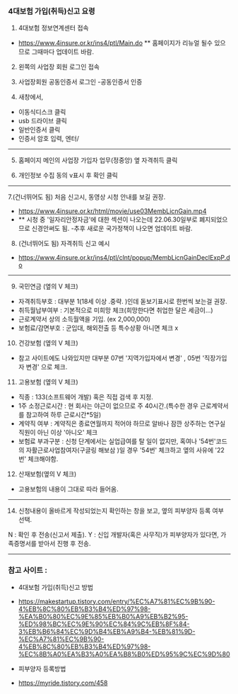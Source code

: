 ### 4대보험 가입(취득)신고 요령



1. 4대보험 정보연계센터 접속
- https://www.4insure.or.kr/ins4/ptl/Main.do
** 홈페이지가 리뉴얼 될수 있으므로 그때마다 업데이트 바람.

2. 왼쪽의 사업장 회원 로그인 접속

3. 사업장회원 공동인증서 로그인
-공동인증서 인증

4. 새창에서,
- 이동식디스크 클릭
- usb 드라이브 클릭
- 일반인증서   클릭
- 인증서 암호 입력, 엔터/
--------------------------------------------------------------------------

5. 홈페이지 메인의 사업장 가입자 업무(정중앙) 옆 자격취득 클릭

6.  개인정보 수집 동의 v표시 후 확인 클릭

********************************************************************************

7.(건너뛰어도 됨) 처음 신고시, 동영상 시청 안내를 보길 권장.
- https://www.4insure.or.kr/html/movie/use03MembLicnGain.mp4
- ** 시청 중 '일자리안정자금'에 대한 섹션이 나오는데 22.06.30일부로 폐지되었으므로 신경안써도 됨.
-추후 새로운 국가정책이 나오면 업데이트 바람.

8. (건너뛰어도 됨) 자격취득 신고 예시
- https://www.4insure.or.kr/ins4/ptl/clnt/popup/MembLicnGainDeclExpP.do

********************************************************************************

9. 국민연금 (옆의 V 체크)
- 자격취득부호 : 대부분 1(18세 이상 .중략. )인데 돋보기표시로 한번씩 보는걸 권장.
- 취득월납부여부 : 기본적으로 미희망 체크(희망한다면 취업한 달은 세금이...)
- 근로계약서 상의 소득월액을 기입. (ex 2,000,000)
- 보험료/감면부호 : 군입대, 해외전출 등 특수상황 아니면 체크 x

10. 건강보험 (옆의 V 체크)
- 참고 사이트에도 나와있지만 대부분 07번 '지역가입자에서 변경' , 05번 '직장가입자 변경' 으로 체크.

11. 고용보험 (옆의 V 체크)
- 직종 : 133(소프트웨어 개발) 혹은 직접 검색 후 지정.
- 1주 소정근로시간 : 현 회사는 야근이 없으므로 주 40시간.(특수한 경우 근로계약서를 참고하여 하루 근로시간*5일)
- 계약직 여부 : 계약직은 종료연월까지 적어야 하므로 알바나 잠깐 상주하는 연구실 직원이 아닌 이상 '아니오' 체크
- 보험료 부과구분 : 신청 단계에서는 실업급여를 탈 일이 없지만, 혹여나 '54번'코드의 자활근로사업참여자(구글링 해보삼
)일 경우 '54번' 체크하고 옆의 사유에 '22번' 체크해야함.

12. 산재보험(옆의 V 체크)
- 고용보험의 내용이 그대로 따라 들어옴.

--------------------------------------------------------------------

14. 신청내용이 올바르게 작성되었는지 확인하는 창을 보고, 옆의 피부양자 등록 여부 선택.

N : 확인 후 전송(신고서 제출).
Y :  신입 개발자(혹은 사무직)가 피부양자가 있다면, 가족증명서를 받아서 진행 후 전송.


---------------------------------------------------------------------
### 참고 사이트 :

- 4대보험 가입(취득)신고 방법
- https://makestartup.tistory.com/entry/%EC%A7%81%EC%9B%90-4%EB%8C%80%EB%B3%B4%ED%97%98-%EA%B0%80%EC%9E%85%EB%B0%A9%EB%B2%95-%ED%98%BC%EC%9E%90%EC%84%9C%EB%8F%84-3%EB%B6%84%EC%9D%B4%EB%A9%B4-%EB%81%9D-%EC%A7%81%EC%9B%90-4%EB%8C%80%EB%B3%B4%ED%97%98-%EC%8B%A0%EA%B3%A0%EA%B8%B0%ED%95%9C%EC%9D%80 

- 피부양자 등록방법
- https://myride.tistory.com/458
